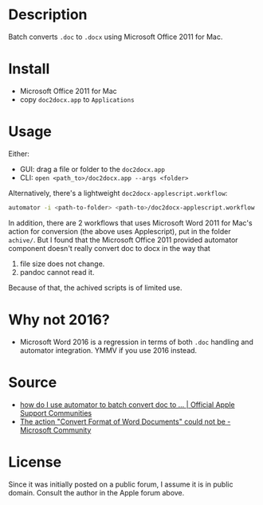 # Description

Batch converts `.doc` to `.docx` using Microsoft Office 2011 for Mac.

# Install

- Microsoft Office 2011 for Mac
- copy `doc2docx.app` to `Applications`

# Usage

Either:

- GUI: drag a file or folder to the `doc2docx.app`
- CLI: `open <path_to>/doc2docx.app --args <folder>`

Alternatively, there's a lightweight `doc2docx-applescript.workflow`:

```bash
automator -i <path-to-folder> <path-to>/doc2docx-applescript.workflow
```

In addition, there are 2 workflows that uses Microsoft Word 2011 for Mac's action for conversion (the above uses Applescript), put in the folder `achive/`. But I found that the Microsoft Office 2011 provided automator component doesn't really convert doc to docx in the way that

1. file size does not change.
2. pandoc cannot read it.

Because of that, the achived scripts is of limited use.

# Why not 2016?

- Microsoft Word 2016 is a regression in terms of both `.doc` handling and automator integration. YMMV if you use 2016 instead.

# Source

- [how do I use automator to batch convert doc to ... | Official Apple Support Communities](https://discussions.apple.com/thread/3050596?start=0&tstart=0)
- [The action "Convert Format of Word Documents" could not be - Microsoft Community](https://answers.microsoft.com/en-us/msoffice/forum/msoffice_word-mso_mac/the-action-convert-format-of-word-documents-could/d5b56a9a-d227-4f74-b3df-8f97377c6273)

# License

Since it was initially posted on a public forum, I assume it is in public domain. Consult the author in the Apple forum above.
